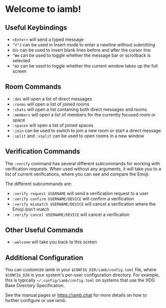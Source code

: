 # Welcome to iamb!

## Useful Keybindings

- `<Enter>` will send a typed message
- `^V^J` can be used in Insert mode to enter a newline without submitting
- `O`/`o` can be used to insert blank lines before and after the cursor line
- `^Wm` can be used to toggle whether the message bar or scrollback is selected
- `^Wz` can be used to toggle whether the current window takes up the full screen

## Room Commands

- `:dms` will open a list of direct messages
- `:rooms` will open a list of joined rooms
- `:chats` will open a list containing both direct messages and rooms
- `:members` will open a list of members for the currently focused room or space
- `:spaces` will open a list of joined spaces
- `:join` can be used to switch to join a new room or start a direct message
- `:split` and `:vsplit` can be used to open rooms in a new window

## Verification Commands

The `:verify` command has several different subcommands for working with
verification requests. When used without any arguments, it will take you to a
list of current verifications, where you can see and compare the Emoji.

The different subcommands are:

- `:verify request USERNAME` will send a verification request to a user
- `:verify confirm USERNAME/DEVICE` will confirm a verification
- `:verify mismatch USERNAME/DEVICE` will cancel a verification where the Emoji don't match
- `:verify cancel USERNAME/DEVICE` will cancel a verification

## Other Useful Commands

- `:welcome` will take you back to this screen

## Additional Configuration

You can customize iamb in your `$CONFIG_DIR/iamb/config.toml` file, where
`$CONFIG_DIR` is your system's per-user configuration directory. For example,
this is typically `~/.config/iamb/config.toml` on systems that use the XDG
Base Directory Specification.

See the manual pages or <https://iamb.chat> for more details on how to
further configure or use iamb.
